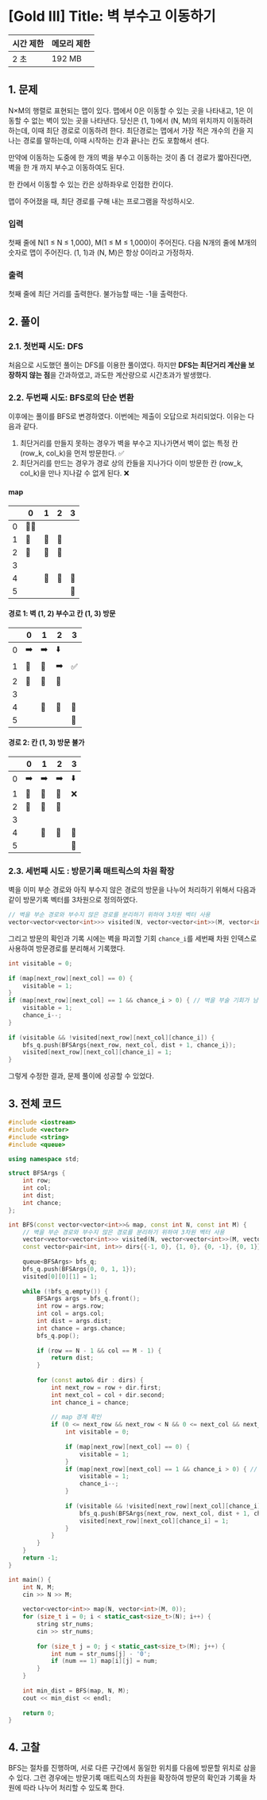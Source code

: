 # [Gold III] Title: 벽 부수고 이동하기

|시간 제한|메모리 제한|
|-------|--------|
|2 초    | 192 MB |

## 1. 문제
N×M의 행렬로 표현되는 맵이 있다. 맵에서 0은 이동할 수 있는 곳을 나타내고, 1은 이동할 수 없는 벽이 있는 곳을 나타낸다. 당신은 (1, 1)에서 (N, M)의 위치까지 이동하려 하는데, 이때 최단 경로로 이동하려 한다. 최단경로는 맵에서 가장 적은 개수의 칸을 지나는 경로를 말하는데, 이때 시작하는 칸과 끝나는 칸도 포함해서 센다.

만약에 이동하는 도중에 한 개의 벽을 부수고 이동하는 것이 좀 더 경로가 짧아진다면, 벽을 한 개 까지 부수고 이동하여도 된다.

한 칸에서 이동할 수 있는 칸은 상하좌우로 인접한 칸이다.

맵이 주어졌을 때, 최단 경로를 구해 내는 프로그램을 작성하시오.

### 입력
첫째 줄에 N(1 ≤ N ≤ 1,000), M(1 ≤ M ≤ 1,000)이 주어진다. 다음 N개의 줄에 M개의 숫자로 맵이 주어진다. (1, 1)과 (N, M)은 항상 0이라고 가정하자.

### 출력
첫째 줄에 최단 거리를 출력한다. 불가능할 때는 -1을 출력한다.

## 2. 풀이
### 2.1. 첫번째 시도: DFS
처음으로 시도했던 풀이는 DFS를 이용한 풀이였다. 하지만 **DFS는 최단거리 계산을 보장하지 않는 점**을 간과하였고, 과도한 계산량으로 시간초과가 발생했다.

### 2.2. 두번째 시도: BFS로의 단순 변환
이후에는 풀이를 BFS로 변경하였다. 이번에는 제출이 오답으로 처리되었다. 이유는 다음과 같다.  
1. 최단거리를 만들지 못하는 경우가 벽을 부수고 지나가면서 벽이 없는 특정 칸 (row_k, col_k)을 먼저 방문한다. ✅
2. 최단거리를 만드는 경우가 경로 상의 칸들을 지나가다 이미 방문한 칸 (row_k, col_k)을 만나 지나갈 수 없게 된다. ❌

#### map
| |0 |1 |2 |3 |
|-|--|--|--|--|
|0|🏃‍♂️|  |  |  |
|1|🚧|🚧|🚧|  |
|2|🚧|🚧|🚧|  |
|3|  |  |  |  |
|4|  |🚧|🚧|🚧|
|5|  |  |  |🏁|

#### 경로 1: 벽 (1, 2) 부수고 칸 (1, 3) 방문
| |0 |1 |2 |3 |
|-|--|--|--|--|
|0|➡️|➡️|⬇️|  |
|1|🚧|🚧|➡️|✅|
|2|🚧|🚧|🚧|  |
|3|  |  |  |  |
|4|  |🚧|🚧|🚧|
|5|  |  |  |🏁|

#### 경로 2: 칸 (1, 3) 방문 불가
| |0 |1 |2 |3 |
|-|--|--|--|--|
|0|➡️|➡️|➡️|⬇️|
|1|🚧|🚧|🚧|❌|
|2|🚧|🚧|🚧|  |
|3|  |  |  |  |
|4|  |🚧|🚧|🚧|
|5|  |  |  |🏁|

### 2.3. 세번째 시도 : 방문기록 매트릭스의 차원 확장
벽을 이미 부순 경로와 아직 부수지 않은 경로의 방문을 나누어 처리하기 위해서 다음과 같이 방문기록 벡터를 3차원으로 정의하였다.
```cpp
// 벽을 부순 경로와 부수지 않은 경로를 분리하기 위하여 3차원 벡터 사용
vector<vector<vector<int>>> visited(N, vector<vector<int>>(M, vector<int>(2, false)));
```

그리고 방문의 확인과 기록 시에는 벽을 파괴할 기회 `chance_i`를 세번째 차원 인덱스로 사용하여 방문경로를 분리해서 기록했다.
```cpp
int visitable = 0;
            
if (map[next_row][next_col] == 0) {
    visitable = 1;
}
if (map[next_row][next_col] == 1 && chance_i > 0) { // 벽을 부술 기회가 남은 경우
    visitable = 1;
    chance_i--;
}
        
if (visitable && !visited[next_row][next_col][chance_i]) {
    bfs_q.push(BFSArgs{next_row, next_col, dist + 1, chance_i});
    visited[next_row][next_col][chance_i] = 1;
}
```
그렇게 수정한 결과, 문제 풀이에 성공할 수 있었다.

## 3. 전체 코드
```cpp
#include <iostream>
#include <vector>
#include <string>
#include <queue>

using namespace std;

struct BFSArgs {
    int row;
    int col;
    int dist;
    int chance;
};

int BFS(const vector<vector<int>>& map, const int N, const int M) {
    // 벽을 부순 경로와 부수지 않은 경로를 분리하기 위하여 3차원 벡터 사용
    vector<vector<vector<int>>> visited(N, vector<vector<int>>(M, vector<int>(2, false)));
    const vector<pair<int, int>> dirs{{-1, 0}, {1, 0}, {0, -1}, {0, 1}};
    
    queue<BFSArgs> bfs_q;
    bfs_q.push(BFSArgs{0, 0, 1, 1});
    visited[0][0][1] = 1;
    
    while (!bfs_q.empty()) {
        BFSArgs args = bfs_q.front();
        int row = args.row;
        int col = args.col;
        int dist = args.dist;
        int chance = args.chance;
        bfs_q.pop();
        
        if (row == N - 1 && col == M - 1) {
            return dist;
        }
    
        for (const auto& dir : dirs) {
            int next_row = row + dir.first;
            int next_col = col + dir.second;
            int chance_i = chance;
            
            // map 경계 확인
            if (0 <= next_row && next_row < N && 0 <= next_col && next_col < M) {
                int visitable = 0;
            
                if (map[next_row][next_col] == 0) {
                    visitable = 1;
                }
                if (map[next_row][next_col] == 1 && chance_i > 0) { // 벽을 부술 기회가 남은 경우
                    visitable = 1;
                    chance_i--;
                }
                        
                if (visitable && !visited[next_row][next_col][chance_i]) {
                    bfs_q.push(BFSArgs{next_row, next_col, dist + 1, chance_i});
                    visited[next_row][next_col][chance_i] = 1;
                }
            }
        }
    }
    return -1;
}

int main() {
    int N, M;
    cin >> N >> M;
    
    vector<vector<int>> map(N, vector<int>(M, 0));
    for (size_t i = 0; i < static_cast<size_t>(N); i++) {
        string str_nums;
        cin >> str_nums;
        
        for (size_t j = 0; j < static_cast<size_t>(M); j++) {
            int num = str_nums[j] - '0';
            if (num == 1) map[i][j] = num;
        }
    }
    
    int min_dist = BFS(map, N, M);
    cout << min_dist << endl;
    
    return 0;
}
```

## 4. 고찰
BFS는 절차를 진행하며, 서로 다른 구간에서 동일한 위치를 다음에 방문할 위치로 삼을 수 있다. 그런 경우에는 방문기록 매트릭스의 차원을 확장하여 방문의 확인과 기록을 차원에 따라 나누어 처리할 수 있도록 한다.
